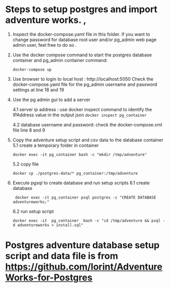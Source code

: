 # Steps to setup postgres and import adventure works. ,
1. Inspect the docker-compose.yaml file in this folder. If you want to change password for database root user and/or pg_admin web page admin user, feel free to do so . 
2. Use the docker compose command to start the postgres database container and pg_admin container 
 command: 

    ```docker-compose up```
3. Use browser to login to local host : http://localhost:5050   Check the docker-compose.yaml file for the pg_admin username and password settings at line 18 and 19
4. Use the pg admin gui to add a server 
    
    4.1 server ip address : use docker inspect command to identify the IPAddress value in the output json 
    ```docker inspect pg_container```

    4.2 database username and password: check the docker-compose.xml file line 8 and 9

5. Copy the adventure setup script and csv data to the database container
    5.1 create a temporary folder in container 
    ```
    docker exec -it pg_container bash -c "mkdir /tmp/adventure"
    ```
    5.2 copy file 
    ```
    docker cp ./psotgres-data/* pg_container:/tmp/adventure
    ```
6. Execute pgsql to create database and run setup scripts 
    6.1 create database 
    ```
     docker exec -it pg_container psql postgres -c "CREATE DATABASE adventureworks;"
    ```
    6.2 run setup script
    ```
    docker exec -it  pg_container  bash -c "cd /tmp/adventure && psql -d adventureworks < install.sql"
    ```
# Postgres adventure database setup script and data file is from https://github.com/lorint/AdventureWorks-for-Postgres

